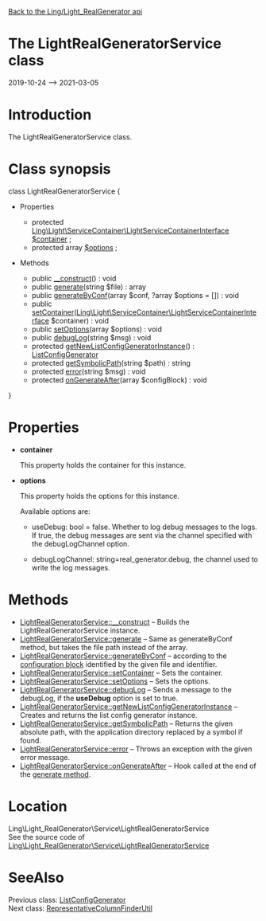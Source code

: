 [Back to the Ling/Light_RealGenerator api](https://github.com/lingtalfi/Light_RealGenerator/blob/master/doc/api/Ling/Light_RealGenerator.md)



The LightRealGeneratorService class
================
2019-10-24 --> 2021-03-05






Introduction
============

The LightRealGeneratorService class.



Class synopsis
==============


class <span class="pl-k">LightRealGeneratorService</span>  {

- Properties
    - protected [Ling\Light\ServiceContainer\LightServiceContainerInterface](https://github.com/lingtalfi/Light/blob/master/doc/api/Ling/Light/ServiceContainer/LightServiceContainerInterface.md) [$container](#property-container) ;
    - protected array [$options](#property-options) ;

- Methods
    - public [__construct](https://github.com/lingtalfi/Light_RealGenerator/blob/master/doc/api/Ling/Light_RealGenerator/Service/LightRealGeneratorService/__construct.md)() : void
    - public [generate](https://github.com/lingtalfi/Light_RealGenerator/blob/master/doc/api/Ling/Light_RealGenerator/Service/LightRealGeneratorService/generate.md)(string $file) : array
    - public [generateByConf](https://github.com/lingtalfi/Light_RealGenerator/blob/master/doc/api/Ling/Light_RealGenerator/Service/LightRealGeneratorService/generateByConf.md)(array $conf, ?array $options = []) : void
    - public [setContainer](https://github.com/lingtalfi/Light_RealGenerator/blob/master/doc/api/Ling/Light_RealGenerator/Service/LightRealGeneratorService/setContainer.md)([Ling\Light\ServiceContainer\LightServiceContainerInterface](https://github.com/lingtalfi/Light/blob/master/doc/api/Ling/Light/ServiceContainer/LightServiceContainerInterface.md) $container) : void
    - public [setOptions](https://github.com/lingtalfi/Light_RealGenerator/blob/master/doc/api/Ling/Light_RealGenerator/Service/LightRealGeneratorService/setOptions.md)(array $options) : void
    - public [debugLog](https://github.com/lingtalfi/Light_RealGenerator/blob/master/doc/api/Ling/Light_RealGenerator/Service/LightRealGeneratorService/debugLog.md)(string $msg) : void
    - protected [getNewListConfigGeneratorInstance](https://github.com/lingtalfi/Light_RealGenerator/blob/master/doc/api/Ling/Light_RealGenerator/Service/LightRealGeneratorService/getNewListConfigGeneratorInstance.md)() : [ListConfigGenerator](https://github.com/lingtalfi/Light_RealGenerator/blob/master/doc/api/Ling/Light_RealGenerator/Generator/ListConfigGenerator.md)
    - protected [getSymbolicPath](https://github.com/lingtalfi/Light_RealGenerator/blob/master/doc/api/Ling/Light_RealGenerator/Service/LightRealGeneratorService/getSymbolicPath.md)(string $path) : string
    - protected [error](https://github.com/lingtalfi/Light_RealGenerator/blob/master/doc/api/Ling/Light_RealGenerator/Service/LightRealGeneratorService/error.md)(string $msg) : void
    - protected [onGenerateAfter](https://github.com/lingtalfi/Light_RealGenerator/blob/master/doc/api/Ling/Light_RealGenerator/Service/LightRealGeneratorService/onGenerateAfter.md)(array $configBlock) : void

}




Properties
=============

- <span id="property-container"><b>container</b></span>

    This property holds the container for this instance.
    
    

- <span id="property-options"><b>options</b></span>

    This property holds the options for this instance.
    
    Available options are:
    
    - useDebug: bool = false.
         Whether to log debug messages to the logs.
         If true, the debug messages are sent via the channel specified with the debugLogChannel option.
    
    - debugLogChannel: string=real_generator.debug, the channel used to write the log messages.
    
    



Methods
==============

- [LightRealGeneratorService::__construct](https://github.com/lingtalfi/Light_RealGenerator/blob/master/doc/api/Ling/Light_RealGenerator/Service/LightRealGeneratorService/__construct.md) &ndash; Builds the LightRealGeneratorService instance.
- [LightRealGeneratorService::generate](https://github.com/lingtalfi/Light_RealGenerator/blob/master/doc/api/Ling/Light_RealGenerator/Service/LightRealGeneratorService/generate.md) &ndash; Same as generateByConf method, but takes the file path instead of the array.
- [LightRealGeneratorService::generateByConf](https://github.com/lingtalfi/Light_RealGenerator/blob/master/doc/api/Ling/Light_RealGenerator/Service/LightRealGeneratorService/generateByConf.md) &ndash; according to the [configuration block](https://github.com/lingtalfi/Light_RealGenerator/blob/master/doc/pages/realgen-configuration-block.md) identified by the given file and identifier.
- [LightRealGeneratorService::setContainer](https://github.com/lingtalfi/Light_RealGenerator/blob/master/doc/api/Ling/Light_RealGenerator/Service/LightRealGeneratorService/setContainer.md) &ndash; Sets the container.
- [LightRealGeneratorService::setOptions](https://github.com/lingtalfi/Light_RealGenerator/blob/master/doc/api/Ling/Light_RealGenerator/Service/LightRealGeneratorService/setOptions.md) &ndash; Sets the options.
- [LightRealGeneratorService::debugLog](https://github.com/lingtalfi/Light_RealGenerator/blob/master/doc/api/Ling/Light_RealGenerator/Service/LightRealGeneratorService/debugLog.md) &ndash; Sends a message to the debugLog, if the **useDebug** option is set to true.
- [LightRealGeneratorService::getNewListConfigGeneratorInstance](https://github.com/lingtalfi/Light_RealGenerator/blob/master/doc/api/Ling/Light_RealGenerator/Service/LightRealGeneratorService/getNewListConfigGeneratorInstance.md) &ndash; Creates and returns the list config generator instance.
- [LightRealGeneratorService::getSymbolicPath](https://github.com/lingtalfi/Light_RealGenerator/blob/master/doc/api/Ling/Light_RealGenerator/Service/LightRealGeneratorService/getSymbolicPath.md) &ndash; Returns the given absolute path, with the application directory replaced by a symbol if found.
- [LightRealGeneratorService::error](https://github.com/lingtalfi/Light_RealGenerator/blob/master/doc/api/Ling/Light_RealGenerator/Service/LightRealGeneratorService/error.md) &ndash; Throws an exception with the given error message.
- [LightRealGeneratorService::onGenerateAfter](https://github.com/lingtalfi/Light_RealGenerator/blob/master/doc/api/Ling/Light_RealGenerator/Service/LightRealGeneratorService/onGenerateAfter.md) &ndash; Hook called at the end of the [generate method](https://github.com/lingtalfi/Light_RealGenerator/blob/master/doc/api/Ling/Light_RealGenerator/Service/LightRealGeneratorService/generate.md).





Location
=============
Ling\Light_RealGenerator\Service\LightRealGeneratorService<br>
See the source code of [Ling\Light_RealGenerator\Service\LightRealGeneratorService](https://github.com/lingtalfi/Light_RealGenerator/blob/master/Service/LightRealGeneratorService.php)



SeeAlso
==============
Previous class: [ListConfigGenerator](https://github.com/lingtalfi/Light_RealGenerator/blob/master/doc/api/Ling/Light_RealGenerator/Generator/ListConfigGenerator.md)<br>Next class: [RepresentativeColumnFinderUtil](https://github.com/lingtalfi/Light_RealGenerator/blob/master/doc/api/Ling/Light_RealGenerator/Util/RepresentativeColumnFinderUtil.md)<br>
